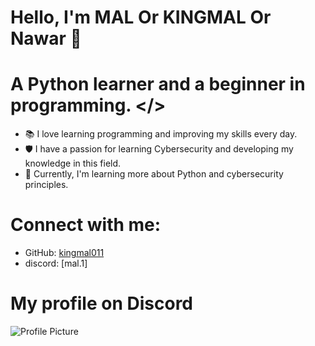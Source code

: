 # Hello, I'm MAL Or KINGMAL Or Nawar 👋

# A Python learner and a beginner in programming. </>

- 📚 I love learning programming and improving my skills every day.
- 🛡️ I have a passion for learning Cybersecurity and developing my knowledge in this field.
- 🌱 Currently, I'm learning more about Python and cybersecurity principles.

# Connect with me:
  - GitHub: [kingmal011](https://github.com/kingmal011)
  - discord: [mal.1]

# My profile on Discord
![Profile Picture](https://cdn.discordapp.com/attachments/1273245274164428810/1276891527708151852/image.png?ex=66cb2d67&is=66c9dbe7&hm=0b1b69c4b3f140eb541a61fa6ce2892c049fb43ee56a799e80dc670361a8c9ac&)


  
